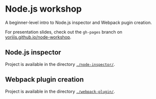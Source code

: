 # Node.js workshop

A beginner-level intro to Node.js inspector and Webpack pugin creation.

For presentation slides, check out the `gh-pages` branch on [yoriiis.github.io/node-workshop](https://yoriiis.github.io/node-workshop).

## Node.js inspector

Project is available in the directory [`./node-inspector/`](/node-inspector).

## Webpack plugin creation

Project is available in the directory [`./webpack-plugin/`](/webpack-plugin).